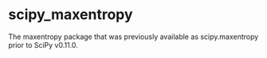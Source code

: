 # scipy_maxentropy

The maxentropy package that was previously available as scipy.maxentropy prior
to SciPy v0.11.0.
